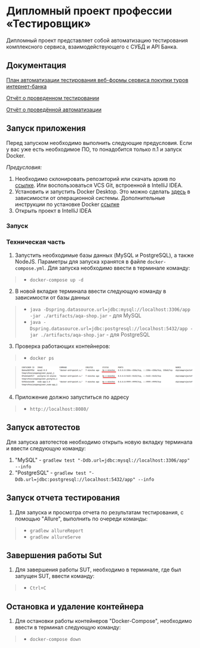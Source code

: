 # Дипломный проект профессии «Тестировщик»

Дипломный проект представляет собой автоматизацию тестирования комплексного сервиса, взаимодействующего с СУБД и API
Банка.

## Документация

[План автоматизации тестирования веб-формы сервиса покупки туров интернет-банка](documents/Plan.md)

[Отчёт о проведенном тестировании](documents/Report.md)

[Отчёт о проведённой автоматизации](documents/Summary.md)

## Запуск приложения

Перед запуском необходимо выполнить следующие предусловия. Если у вас уже есть необходимое ПО, то понадобится только п.1
и запуск Docker.

*Предусловия:*

1. Необходимо склонировать репозиторий или скачать архив
   по [ссылке](https://github.com/Tanya-ui-hub/DiplomaProjectOfTheProfessionQAEngineer.git). Или воспользоваться VCS
   Git, встроенной в IntelliJ IDEA.
2. Установить и запустить Docker Desktop. Это можно сделать [здесь](https://docs.docker.com/get-docker/) в зависимости
   от операционной системы. Дополнительные инструкции по установке
   Docker [ссылке](https://github.com/netology-code/aqa-homeworks/blob/master/docker/installation.md)
3. Открыть проект в IntelliJ IDEA

### Запуск

### Техническая часть

1. Запустить необходимые базы данных (MySQL и PostgreSQL), а также NodeJS. Параметры для запуска хранятся в
   файле `docker-compose.yml`. Для запуска необходимо ввести в терминале команду:

> * `docker-compose up -d`

2. В новой вкладке терминала ввести следующую команду в зависимости от базы данных

> * `java -Dspring.datasource.url=jdbc:mysql://localhost:3306/app -jar ./artifacts/aqa-shop.jar` - для MySQL
> * `java -Dspring.datasource.url=jdbc:postgresql://localhost:5432/app -jar ./artifacts/aqa-shop.jar` - для PostgreSQL

3. Проверка работающих контейнеров:

> * `docker ps`

> ![Starting the container](documents/pic/BD.png)

4. Приложение должно запуститься по адресу

> * `http://localhost:8080/`

## Запуск автотестов

Для запуска автотестов необходимо открыть новую вкладку терминала и ввести следующую команду:

1. "MySQL" - `gradlew test "-Ddb.url=jdbc:mysql://localhost:3306/app" --info`
2. "PostgreSQL" - `gradlew test "-Ddb.url=jdbc:postgresql://localhost:5432/app" --info`

## Запуск отчета тестирования

1. Для запуска и просмотра отчета по результатам тестирования, с помощью "Allure", выполнить по очереди команды:

> * `gradlew allureReport`
> * `gradlew allureServe`

## Завершения работы Sut

1. Для завершения работы SUT, необходимо в терминале, где был запущен SUT, ввести команду:

> * `Ctrl+C`

## Остановка и удаление контейнера

1. Для остановки работы контейнеров "Docker-Compose", необходимо ввести в терминал следующую команду:

> * `docker-compose down`